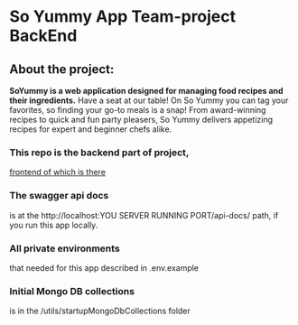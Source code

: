 # So Yummy App Team-project BackEnd

## About the project:

**SoYummy is a web application designed for managing food recipes and their ingredients.**
Have a seat at our table! On So Yummy you can tag your favorites, so finding your go-to meals is a snap! From award-winning recipes to quick and fun party pleasers, So Yummy delivers appetizing recipes for expert and beginner chefs alike.

### This repo is the backend part of project,
[frontend of which is there](https://github.com/jrudenko/project-team-4-react-node.js)

### The swagger api docs 
is at the ht<span>tp://<span>localhost:YOU SERVER RUNNING PORT/api-docs/ path, if you run this app locally.

### All private environments
that needed for this app described in .env.example

### Initial Mongo DB collections
is in the /utils/startupMongoDbСollections folder
